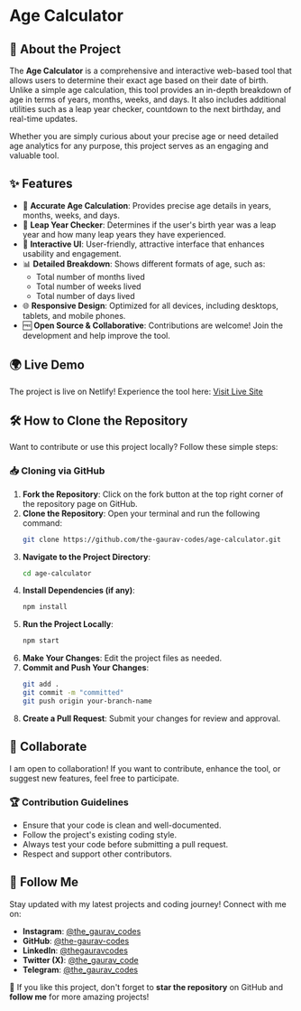 # Age Calculator

## 🚀 About the Project
The **Age Calculator** is a comprehensive and interactive web-based tool that allows users to determine their exact age based on their date of birth. Unlike a simple age calculation, this tool provides an in-depth breakdown of age in terms of years, months, weeks, and days. It also includes additional utilities such as a leap year checker, countdown to the next birthday, and real-time updates.

Whether you are simply curious about your precise age or need detailed age analytics for any purpose, this project serves as an engaging and valuable tool.

## ✨ Features
- 📅 **Accurate Age Calculation**: Provides precise age details in years, months, weeks, and days.
- 🔄 **Leap Year Checker**: Determines if the user's birth year was a leap year and how many leap years they have experienced.
- 🎨 **Interactive UI**: User-friendly, attractive interface that enhances usability and engagement.
- 📊 **Detailed Breakdown**: Shows different formats of age, such as:
  - Total number of months lived
  - Total number of weeks lived
  - Total number of days lived
- 🌐 **Responsive Design**: Optimized for all devices, including desktops, tablets, and mobile phones.
- 🆓 **Open Source & Collaborative**: Contributions are welcome! Join the development and help improve the tool.

## 🌍 Live Demo
The project is live on Netlify! Experience the tool here: [Visit Live Site](https://age-calculator-gaurav.netlify.app/)

## 🛠️ How to Clone the Repository
Want to contribute or use this project locally? Follow these simple steps:

### 📥 Cloning via GitHub
1. **Fork the Repository**: Click on the fork button at the top right corner of the repository page on GitHub.
2. **Clone the Repository**: Open your terminal and run the following command:
   ```sh
   git clone https://github.com/the-gaurav-codes/age-calculator.git
   ```
3. **Navigate to the Project Directory**:
   ```sh
   cd age-calculator
   ```
4. **Install Dependencies (if any)**:
   ```sh
   npm install
   ```
5. **Run the Project Locally**:
   ```sh
   npm start
   ```
6. **Make Your Changes**: Edit the project files as needed.
7. **Commit and Push Your Changes**:
   ```sh
   git add .
   git commit -m "committed"
   git push origin your-branch-name
   ```
8. **Create a Pull Request**: Submit your changes for review and approval.

## 🤝 Collaborate
I am open to collaboration! If you want to contribute, enhance the tool, or suggest new features, feel free to participate.

### 🏆 Contribution Guidelines
- Ensure that your code is clean and well-documented.
- Follow the project's existing coding style.
- Always test your code before submitting a pull request.
- Respect and support other contributors.

## 📲 Follow Me
Stay updated with my latest projects and coding journey! Connect with me on:
- **Instagram**: [@the_gaurav_codes](https://instagram.com/the_gaurav_codes)
- **GitHub**: [@the-gaurav-codes](https://github.com/the-gaurav-codes)
- **LinkedIn**: [@thegauravcodes](https://www.linkedin.com/in/thegauravcodes)
- **Twitter (X)**: [@the_gaurav_code](https://x.com/the_gaurav_code)
- **Telegram**: [@the_gaurav_codes](https://t.me/the_gaurav_codes)

💙 If you like this project, don't forget to **star the repository** on GitHub and **follow me** for more amazing projects!

 
